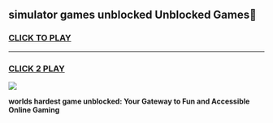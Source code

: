 
## simulator games unblocked Unblocked Games👋
<h3>
<a href="https://premium.freeplayer.one?title=simulator_games_unblocked&ref=16F">CLICK TO PLAY</a></h3>
<hr>

<h3>
<a href="https://premium.freeplayer.one?title=simulator_games_unblocked&ref=16F">CLICK 2 PLAY</a>
  
</h3>

<a href="https://premium.freeplayer.one?title=simulator_games_unblocked&ref=16F/"><img src="https://clearcache.store/games.png"></a>


**worlds hardest game unblocked: Your Gateway to Fun and Accessible Online Gaming**
